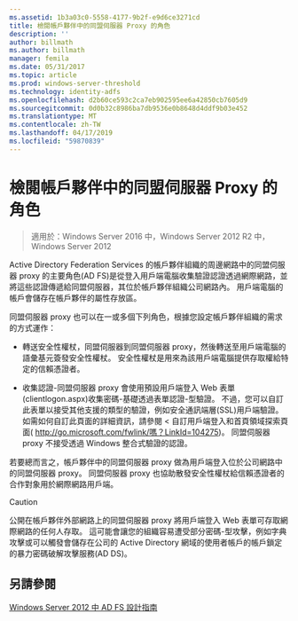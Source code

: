 ```yaml
---
ms.assetid: 1b3a03c0-5558-4177-9b2f-e9d6ce3271cd
title: 檢閱帳戶夥伴中的同盟伺服器 Proxy 的角色
description: ''
author: billmath
ms.author: billmath
manager: femila
ms.date: 05/31/2017
ms.topic: article
ms.prod: windows-server-threshold
ms.technology: identity-adfs
ms.openlocfilehash: d2b60ce593c2ca7eb902595ee6a42850cb7605d9
ms.sourcegitcommit: 0d0b32c8986ba7db9536e0b8648d4ddf9b03e452
ms.translationtype: MT
ms.contentlocale: zh-TW
ms.lasthandoff: 04/17/2019
ms.locfileid: "59870839"
---
```

# <a name="review-the-role-of-the-federation-server-proxy-in-the-account-partner"></a>檢閱帳戶夥伴中的同盟伺服器 Proxy 的角色

>適用於：Windows Server 2016 中，Windows Server 2012 R2 中，Windows Server 2012

Active Directory Federation Services 的帳戶夥伴組織的周邊網路中的同盟伺服器 proxy 的主要角色\(AD FS\)是從登入用戶端電腦收集驗證認證透過網際網路，並將這些認證傳遞給同盟伺服器，其位於帳戶夥伴組織公司網路內。 用戶端電腦的帳戶會儲存在帳戶夥伴的屬性存放區。  
  
同盟伺服器 proxy 也可以在一或多個下列角色，根據您設定帳戶夥伴組織的需求的方式運作：  
  
-   轉送安全性權杖，同盟伺服器到同盟伺服器 proxy，然後轉送至用戶端電腦的語彙基元簽發安全性權杖。 安全性權杖是用來為該用戶端電腦提供存取權給特定的信賴憑證者。  
  
-   收集認證-同盟伺服器 proxy 會使用預設用戶端登入 Web 表單\(clientlogon.aspx\)收集密碼\-基礎透過表單認證\-型驗證。 不過，您可以自訂此表單以接受其他支援的類型的驗證，例如安全通訊端層\(SSL\)用戶端驗證。 如需如何自訂此頁面的詳細資訊，請參閱 < 自訂用戶端登入和首頁領域探索頁面\( [http:\/\/go.microsoft.com\/fwlink\/嗎？LinkId\=104275](https://go.microsoft.com/fwlink/?LinkId=104275)\)。 同盟伺服器 proxy 不接受透過 Windows 整合式驗證的認證。  
  
若要總而言之，帳戶夥伴中的同盟伺服器 proxy 做為用戶端登入位於公司網路中的同盟伺服器 proxy。 同盟伺服器 proxy 也協助散發安全性權杖給信賴憑證者的合作對象用於網際網路用戶端。  
  
> [!CAUTION]  
> 公開在帳戶夥伴外部網路上的同盟伺服器 proxy 將用戶端登入 Web 表單可存取網際網路的任何人存取。 這可能會讓您的組織容易遭受部分密碼\-型攻擊，例如字典攻擊或可以觸發會儲存在公司的 Active Directory 網域的使用者帳戶的帳戶鎖定的暴力密碼破解攻擊服務\(AD DS\)。  
  

## <a name="see-also"></a>另請參閱
[Windows Server 2012 中 AD FS 設計指南](AD-FS-Design-Guide-in-Windows-Server-2012.md)
